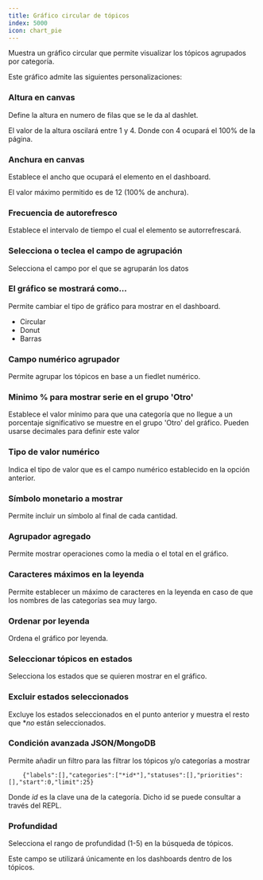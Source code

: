```yaml
---
title: Gráfico circular de tópicos
index: 5000
icon: chart_pie
---
```


Muestra un gráfico circular que permite visualizar los tópicos agrupados por categoría.

Este gráfico admite las siguientes personalizaciones:

### Altura en canvas

Define la altura en numero de filas que se le da al dashlet.

El valor de la altura oscilará entre 1 y 4. Donde con 4 ocupará el 100% de la página.

### Anchura en canvas

Establece el ancho que ocupará el elemento en el dashboard.

El valor máximo permitido es de 12 (100% de anchura).

### Frecuencia de autorefresco

Establece el intervalo de tiempo el cual el elemento se autorrefrescará.

### Selecciona o teclea el campo de agrupación

Selecciona el campo por el que se agruparán los datos

### El gráfico se mostrará como...

Permite cambiar el tipo de gráfico para mostrar en el dashboard.

- Circular
- Donut
- Barras

### Campo numérico agrupador

Permite agrupar los tópicos en base a un fiedlet numérico.

### Minimo % para mostrar serie en el grupo 'Otro'

Establece el valor mínimo para que una categoría que no llegue a un porcentaje significativo se muestre en el grupo 'Otro' del gráfico. Pueden usarse decimales para definir este valor

### Tipo de valor numérico

Indica el tipo de valor que es el campo numérico establecido en la opción anterior.

### Símbolo monetario a mostrar

Permite incluir un símbolo al final de cada cantidad.

### Agrupador agregado

Permite mostrar operaciones como la media o el total en el gráfico.

### Caracteres máximos en la leyenda

Permite establecer un máximo de caracteres en la leyenda en caso de que los nombres de las categorías sea muy largo.

### Ordenar por leyenda

Ordena el gráfico por leyenda.


### Seleccionar tópicos en estados

Selecciona los estados que se quieren mostrar en el gráfico.

### Excluir estados seleccionados

Excluye los estados seleccionados en el punto anterior y muestra el resto que **no*
están seleccionados.


### Condición avanzada JSON/MongoDB

Permite añadir un filtro para las filtrar los tópicos y/o categorías a mostrar

        {"labels":[],"categories":["*id*"],"statuses":[],"priorities":[],"start":0,"limit":25}

Donde *id* es la clave una de la categoría. Dicho id se puede consultar a través del REPL.

### Profundidad

Selecciona el rango de profundidad (1-5) en la búsqueda de tópicos.

Este campo se utilizará únicamente en los dashboards dentro de los tópicos.
